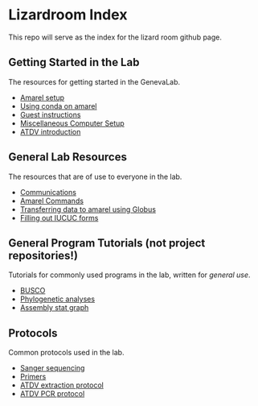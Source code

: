 # Lizardroom Index
This repo will serve as the index for the lizard room github page. 

## Getting Started in the Lab
The resources for getting started in the GenevaLab.
- [Amarel setup](https://github.com/lizardroom/amarel_setup)
- [Using conda on amarel](https://github.com/lizardroom/conda_on_amarel)
- [Guest instructions](https://github.com/lizardroom/Guest_Instructions)
- [Miscellaneous Computer Setup](https://github.com/lizardroom/Misc_Computer_Setup)
- [ATDV introduction](https://github.com/lizardroom/adeno_intro)

## General Lab Resources
The resources that are of use to everyone in the lab.
- [Communications](https://github.com/lizardroom/Communications)
- [Amarel Commands](https://github.com/lizardroom/amarel_commands)
- [Transferring data to amarel using Globus](https://github.com/lizardroom/Globus-Personal-Connect)
- [Filling out IUCUC forms](https://github.com/lizardroom/IACUC-Adenovirus)

## General Program Tutorials (not project repositories!)
Tutorials for commonly used programs in the lab, written for _general use_.
- [BUSCO](https://github.com/lizardroom/BUSCO)
- [Phylogenetic analyses](https://github.com/lizardroom/Phylogenetics_Tutorial)
- [Assembly stat graph](https://github.com/lizardroom/code_for_geneva_assembly_graph)

## Protocols
Common protocols used in the lab.
- [Sanger sequencing](https://github.com/lizardroom/Sanger-sequencing)
- [Primers](https://github.com/lizardroom/Primers)
- [ATDV extraction protocol](https://github.com/lizardroom/atdv_extraction_protocol)
- [ATDV PCR protocol](https://github.com/lizardroom/ADV_PCR_Protocol)









